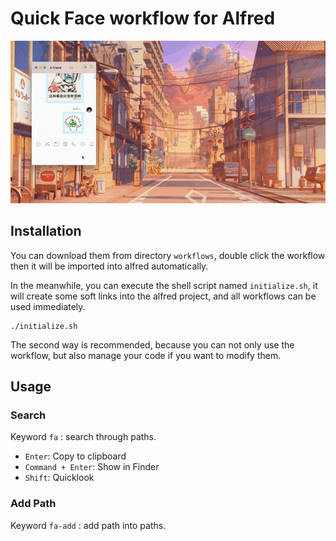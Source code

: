 # Quick Face workflow for Alfred

![demo](./images/demo.gif)

## Installation

You can download them from directory `workflows`, double click the workflow then it will be imported into alfred automatically.

In the meanwhile, you can execute the shell script named `initialize.sh`, it will create some soft links into the alfred project, and all workflows can be used immediately.

```shell
./initialize.sh
```

The second way is recommended, because you can not only use the workflow, but also manage your code if you want to modify them.

## Usage

### Search

Keyword `fa` : search through paths.

* `Enter`: Copy to clipboard
* `Command + Enter`: Show in Finder
* `Shift`: Quicklook

### Add Path

Keyword `fa-add` : add path into paths.

